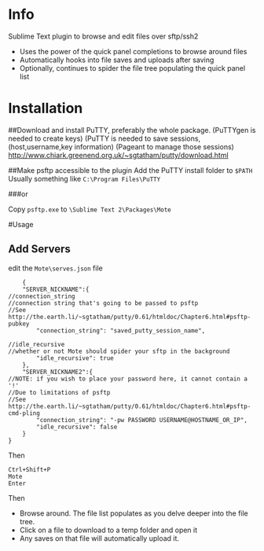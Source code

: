 # Info

Sublime Text plugin to browse and edit files over sftp/ssh2

- Uses the power of the quick panel completions to browse around files
- Automatically hooks into file saves and uploads after saving
- Optionally, continues to spider the file tree populating the quick panel list

# Installation

##Download and install PuTTY, preferably the whole package.
(PuTTYgen is needed to create keys)
(PuTTY is needed to save sessions, (host,username,key information)
(Pageant to manage those sessions)
http://www.chiark.greenend.org.uk/~sgtatham/putty/download.html

##Make psftp accessible to the plugin
Add the PuTTY install folder to `$PATH`
Usually something like `C:\Program Files\PuTTY`

###or


Copy `psftp.exe` to `\Sublime Text 2\Packages\Mote`

#Usage

## Add Servers

edit the `Mote\serves.json` file

        {
        "SERVER_NICKNAME":{
    //connection_string
    //connection string that's going to be passed to psftp
    //See http://the.earth.li/~sgtatham/putty/0.61/htmldoc/Chapter6.html#psftp-pubkey
            "connection_string": "saved_putty_session_name",
            
    //idle_recursive
    //whether or not Mote should spider your sftp in the background
            "idle_recursive": true
        },
        "SERVER_NICKNAME2":{
    //NOTE: if you wish to place your password here, it cannot contain a '!'
    //Due to limitations of psftp
    //See http://the.earth.li/~sgtatham/putty/0.61/htmldoc/Chapter6.html#psftp-cmd-pling
            "connection_string": "-pw PASSWORD USERNAME@HOSTNAME_OR_IP",
            "idle_recursive": false
        }
    }

Then

    Ctrl+Shift+P
    Mote
    Enter

Then

- Browse around. The file list populates as you delve deeper into the file tree.
- Click on a file to download to a temp folder and open it
- Any saves on that file will automatically upload it. 
